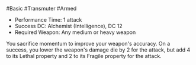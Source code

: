 #Basic #Transmuter #Armed
 
- Performance Time: 1 attack
- Success DC: Alchemist (Intelligence), DC 12
- Required Weapon: Any medium or heavy weapon
 
You sacrifice momentum to improve your weapon's accuracy. On a success, you lower the weapon's damage die by 2 for the attack, but add 4 to its Lethal property and 2 to its Fragile property for the attack.